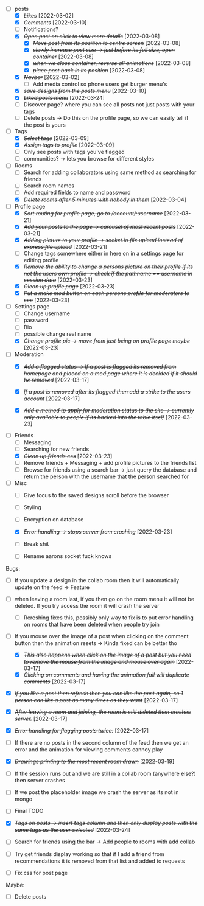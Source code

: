 * [ ] posts
    * [X] ~~*Likes*~~ [2022-03-02]
    * [X] ~~*Comments*~~ [2022-03-10]
    * [ ] Notifications?
    * [X] ~~*Open post on click to view more details*~~ [2022-03-08]
        * [X] ~~*Move post from its position to centre screen*~~ [2022-03-08]
        * [X] ~~*slowly increase post size -> just before its full size, open container*~~ [2022-03-08]
        * [X] ~~*when we close container, reverse all animations*~~ [2022-03-08]
        * [X] ~~*place post back in its position*~~ [2022-03-08]
    * [X] ~~*Navbar*~~ [2022-03-02]
        * [ ] Add media control so phone users get burger menu's
    * [X] ~~*save designs from the posts menu*~~ [2022-03-10]
    * [X] ~~*Liked posts menu*~~ [2022-03-24]
    * [ ] Discover page? where you can see all posts not just posts with your tags
    * [ ] Delete posts -> Do this on the profile page, so we can easily tell if the post is yours

* [ ] Tags
    * [X] ~~*Select tags*~~ [2022-03-09]
    * [X] ~~*Assign tags to profile*~~ [2022-03-09]
    * [ ] Only see posts with tags you've flagged
    * [ ] communities? -> lets you browse for different styles

* [ ] Rooms
    * [ ] Search for adding collaborators using same method as searching for friends
    * [ ] Search room names
    * [ ] Add required fields to name and password
    * [X] ~~*Delete rooms after 5 minutes with nobody in them*~~ [2022-03-04]

* [ ] Profile page
    * [X] ~~*Sort routing for profile page, go to /account/:username*~~ [2022-03-21]
    * [X] ~~*Add your posts to the page -> carousel of most recent posts*~~ [2022-03-21]
    * [X] ~~*Adding picture to your profile -> socket.io file upload instead of express file upload*~~ [2022-03-21]
    * [ ] Change tags somewhere either in here on in a settings page for editing profile
    * [X] ~~*Remove the ability to change a persons picture on their profile if its not the users own profile -> check if the pathname == username in session data*~~ [2022-03-23]
    * [X] ~~*Clean up profile page*~~ [2022-03-23]
    * [X] ~~*Put a make mod button on each persons profile for moderators to see*~~ [2022-03-23]

* [ ] Settings page 
    * [ ] Change username
    * [ ] password
    * [ ] Bio
    * [ ] possible change real name
    * [X] ~~*Change profile pic -> move from just being on profile page maybe*~~ [2022-03-23]

* [ ] Moderation
    * [X] ~~*Add a flagged status -> If a post is flagged its removed from homepage and placed on a mod page where it is decided if it should be removed*~~ [2022-03-17]
    * [X] ~~*If a post is removed after its flagged then add a strike to the users account*~~ [2022-03-17]
    * [X] ~~*Add a method to apply for moderation status to the site -> currently only available to people if its hacked into the table itself*~~ [2022-03-23]


* [ ] Friends
    * [ ] Messaging
    * [ ] Searching for new friends
    * [X] ~~*Clean up friends css*~~ [2022-03-23]
    * [ ] Remove friends + Messaging + add profile pictures to the friends list
    * [ ] Browse for friends using a search bar -> just query the database and return the person with the username that the person searched for

* [ ] Misc
    * [ ] Give focus to the saved designs scroll before the browser
    * [ ] Styling
    * [ ] Encryption on database
    * [X] ~~*Error handling -> stops server from crashing*~~ [2022-03-23]
    * [ ] Break shit
    * [ ] Rename aarons socket fuck knows
    

Bugs:
* [ ] If you update a design in the collab room then it will automatically update on the feed -> Feature

* [ ] when leaving a room last, if you then go on the room menu it will not be deleted. If you try access the room it will crash the server
    * [ ] Rereshing fixes this, possibly only way to fix is to put error handling on rooms that have been deleted when people try join

* [ ] If you mouse over the image of a post when clicking on the comment button then the animation resets -> Kinda fixed can be better tho
    * [X] ~~*This also happens when click on the image of a post but you need to remove the mouse from the image and mouse over again*~~ [2022-03-17]
    * [X] ~~*Clicking on comments and having the animation fail will duplicate comments*~~ [2022-03-17]

* [X] ~~*If you like a post then refresh then you can like the post again, so 1 person can like a post as many times as they want*~~ [2022-03-17]

* [X] ~~*After leaving a room and joining, the room is still deleted then crashes server.*~~ [2022-03-17]

* [X] ~~*Error handling for flagging posts twice.*~~ [2022-03-17]
* [ ] If there are no posts in the second column of the feed then we get an error and the animation for viewing comments cannoy play

* [X] ~~*Drawings printing to the most recent room drawn*~~ [2022-03-19]
* [ ] If the session runs out and we are still in a collab room (anywhere else?) then server crashes
* [ ] If we post the placeholder image we crash the server as its not in mongo




* [ ] Final TODO

* [X] ~~*Tags on posts -> insert tags column and then only display posts with the same tags as the user selected*~~ [2022-03-24]
* [ ] Search for friends using the bar -> Add people to rooms with add collab
* [ ] Try get friends display working so that if I add a friend from recommendations it is removed from that list and added to requests

* [ ] Fix css for post page

Maybe:
* [ ] Delete posts